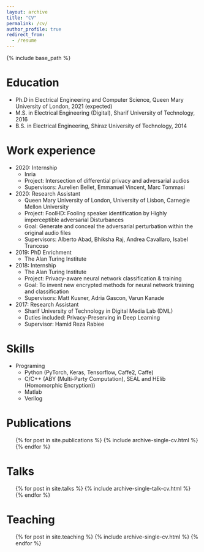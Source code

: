 ```yaml
---
layout: archive
title: "CV"
permalink: /cv/
author_profile: true
redirect_from:
  - /resume
---
```


{% include base_path %}

Education
======
* Ph.D in Electrical Engineering and Computer Science, Queen Mary University of London, 2021 (expected)
* M.S. in Electrical Engineering (Digital), Sharif University of Technology, 2016
* B.S. in Electrical Engineering, Shiraz University of Technology, 2014


Work experience
======
* 2020: Internship
  * Inria
  * Project: Intersection of differential privacy and adversarial audios
  * Supervisors: Aurelien Bellet, Emmanuel Vincent, Marc Tommasi 
* 2020: Research Assistant
  * Queen Mary University of London, University of Lisbon, Carnegie Mellon University
  * Project: FoolHD: Fooling speaker identification by Highly imperceptible adversarial Disturbances
  * Goal: Generate and conceal the adversarial perturbation within the original audio files
  * Supervisors: Alberto Abad, Bhiksha Raj, Andrea Cavallaro, Isabel Trancoso
* 2019: PhD Enrichment
  * The Alan Turing Institute
* 2018: Internship
  * The Alan Turing Institute
  * Project: Privacy-aware neural network classification & training
  * Goal: To invent new encrypted methods for neural network training and classification
  * Supervisors: Matt Kusner, Adria Gascon, Varun Kanade
* 2017: Research Assistant
  * Sharif University of Technology in Digital Media Lab (DML)
  * Duties included: Privacy-Preserving in Deep Learning
  * Supervisor: Hamid Reza Rabiee

  
Skills
======
* Programing
  * Python (PyTorch, Keras, Tensorflow, Caffe2, Caffe)
  * C/C++ (ABY (Multi-Party Computation), SEAL and HElib (Homomorphic Encryption))
  * Matlab
  * Verilog

Publications
======
  <ul>{% for post in site.publications %}
    {% include archive-single-cv.html %}
  {% endfor %}</ul>
  
Talks
======
  <ul>{% for post in site.talks %}
    {% include archive-single-talk-cv.html %}
  {% endfor %}</ul>
  
Teaching
======
  <ul>{% for post in site.teaching %}
    {% include archive-single-cv.html %}
  {% endfor %}</ul>
  

